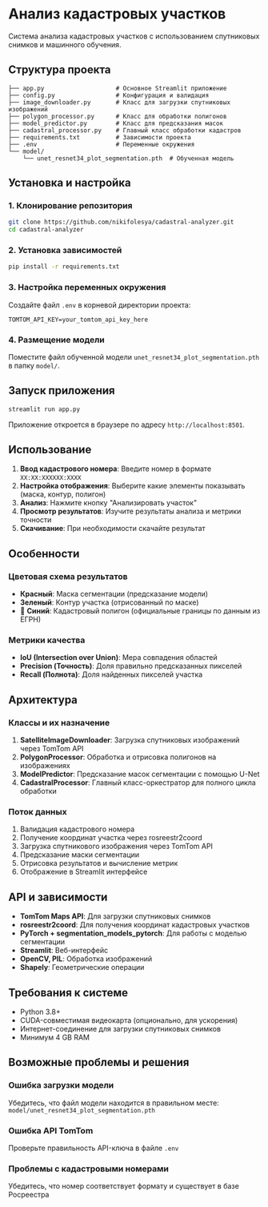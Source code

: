 # Анализ кадастровых участков

Система анализа кадастровых участков с использованием спутниковых снимков и машинного обучения.

## Структура проекта

```
├── app.py                    # Основное Streamlit приложение
├── config.py                 # Конфигурация и валидация
├── image_downloader.py       # Класс для загрузки спутниковых изображений
├── polygon_processor.py      # Класс для обработки полигонов
├── model_predictor.py        # Класс для предсказания масок
├── cadastral_processor.py    # Главный класс обработки кадастров
├── requirements.txt          # Зависимости проекта
├── .env                      # Переменные окружения
└── model/
    └── unet_resnet34_plot_segmentation.pth  # Обученная модель
```

## Установка и настройка

### 1. Клонирование репозитория

```bash
git clone https://github.com/nikifolesya/cadastral-analyzer.git
cd cadastral-analyzer
```

### 2. Установка зависимостей

```bash
pip install -r requirements.txt
```

### 3. Настройка переменных окружения

Создайте файл `.env` в корневой директории проекта:

```env
TOMTOM_API_KEY=your_tomtom_api_key_here
```

### 4. Размещение модели

Поместите файл обученной модели `unet_resnet34_plot_segmentation.pth` в папку `model/`.

## Запуск приложения

```bash
streamlit run app.py
```

Приложение откроется в браузере по адресу `http://localhost:8501`.

## Использование

1. **Ввод кадастрового номера**: Введите номер в формате `XX:XX:XXXXXX:XXXX`
2. **Настройка отображения**: Выберите какие элементы показывать (маска, контур, полигон)
3. **Анализ**: Нажмите кнопку "Анализировать участок"
4. **Просмотр результатов**: Изучите результаты анализа и метрики точности
5. **Скачивание**: При необходимости скачайте результат

## Особенности

### Цветовая схема результатов
- **Красный**: Маска сегментации (предсказание модели)
- **Зеленый**: Контур участка (отрисованный по маске)
- 🔵 **Синий**: Кадастровый полигон (официальные границы по данным из ЕГРН)

### Метрики качества
- **IoU (Intersection over Union)**: Мера совпадения областей
- **Precision (Точность)**: Доля правильно предсказанных пикселей
- **Recall (Полнота)**: Доля найденных пикселей участка

## Архитектура

### Классы и их назначение

1. **SatelliteImageDownloader**: Загрузка спутниковых изображений через TomTom API
2. **PolygonProcessor**: Обработка и отрисовка полигонов на изображениях
3. **ModelPredictor**: Предсказание масок сегментации с помощью U-Net
4. **CadastralProcessor**: Главный класс-оркестратор для полного цикла обработки

### Поток данных

1. Валидация кадастрового номера
2. Получение координат участка через rosreestr2coord
3. Загрузка спутникового изображения через TomTom API
4. Предсказание маски сегментации
5. Отрисовка результатов и вычисление метрик
6. Отображение в Streamlit интерфейсе

## API и зависимости

- **TomTom Maps API**: Для загрузки спутниковых снимков
- **rosreestr2coord**: Для получения координат кадастровых участков
- **PyTorch + segmentation_models_pytorch**: Для работы с моделью сегментации
- **Streamlit**: Веб-интерфейс
- **OpenCV, PIL**: Обработка изображений
- **Shapely**: Геометрические операции

## Требования к системе

- Python 3.8+
- CUDA-совместимая видеокарта (опционально, для ускорения)
- Интернет-соединение для загрузки спутниковых снимков
- Минимум 4 GB RAM

## Возможные проблемы и решения

### Ошибка загрузки модели
Убедитесь, что файл модели находится в правильном месте: `model/unet_resnet34_plot_segmentation.pth`

### Ошибка API TomTom
Проверьте правильность API-ключа в файле `.env`

### Проблемы с кадастровыми номерами
Убедитесь, что номер соответствует формату и существует в базе Росреестра